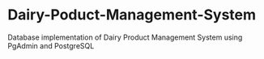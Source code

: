 # Dairy-Poduct-Management-System
Database implementation of Dairy Product Management System using PgAdmin and PostgreSQL
